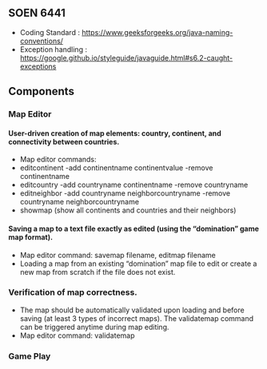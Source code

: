 ## SOEN 6441
- Coding Standard : https://www.geeksforgeeks.org/java-naming-conventions/
- Exception handling : https://google.github.io/styleguide/javaguide.html#s6.2-caught-exceptions

## Components

### Map Editor

#### User-driven creation of map elements: country, continent, and connectivity between countries.
- Map editor commands:
- editcontinent -add continentname continentvalue -remove continentname
- editcountry -add countryname continentname -remove countryname
- editneighbor -add countryname neighborcountryname -remove countryname neighborcountryname
- showmap (show all continents and countries and their neighbors)

#### Saving a map to a text file exactly as edited (using the “domination” game map format).
- Map editor command: savemap filename, editmap filename
- Loading a map from an existing “domination” map file to edit or create a new map from scratch if the file does not
exist.

### Verification of map correctness. 
- The map should be automatically validated upon loading and before saving (at
least 3 types of incorrect maps). The validatemap command can be triggered anytime during map editing.
- Map editor command: validatemap

### Game Play
